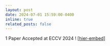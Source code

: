 ```yaml
---
layout: post
date: 2024-07-01 15:59:00-0400
inline: true
related_posts: false
---
```


1 Paper Accepted at ECCV 2024 ! [[hier-embed](https://mridulk97.github.io/hier-embed/)]
